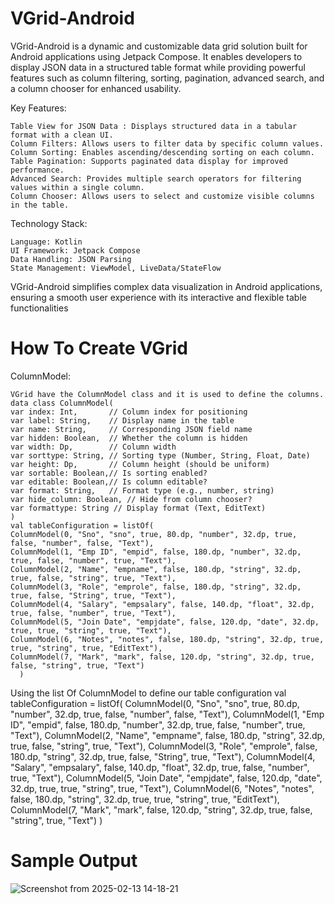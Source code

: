 # VGrid-Android
   VGrid-Android is a dynamic and customizable data grid solution built for Android applications using Jetpack Compose. It enables developers to display JSON data in a structured table format while providing powerful features such as column filtering, sorting, pagination, advanced search, and a column chooser for enhanced usability.

Key Features:

    Table View for JSON Data : Displays structured data in a tabular format with a clean UI.
    Column Filters: Allows users to filter data by specific column values.
    Column Sorting: Enables ascending/descending sorting on each column.
    Table Pagination: Supports paginated data display for improved performance.
    Advanced Search: Provides multiple search operators for filtering values within a single column.
    Column Chooser: Allows users to select and customize visible columns in the table.

Technology Stack:

    Language: Kotlin
    UI Framework: Jetpack Compose
    Data Handling: JSON Parsing
    State Management: ViewModel, LiveData/StateFlow

VGrid-Android simplifies complex data visualization in Android applications, ensuring a smooth user experience with its interactive and flexible table functionalities

# How To Create VGrid
   
ColumnModel:

    VGrid have the ColumnModel class and it is used to define the columns.
    data class ColumnModel(
    var index: Int,       // Column index for positioning
    var label: String,    // Display name in the table
    var name: String,     // Corresponding JSON field name
    var hidden: Boolean,  // Whether the column is hidden
    var width: Dp,        // Column width
    var sorttype: String, // Sorting type (Number, String, Float, Date)
    var height: Dp,       // Column height (should be uniform)
    var sortable: Boolean,// Is sorting enabled?
    var editable: Boolean,// Is column editable?
    var format: String,   // Format type (e.g., number, string)
    var hide_column: Boolean, // Hide from column chooser?
    var formattype: String // Display format (Text, EditText)
    )
    val tableConfiguration = listOf(
    ColumnModel(0, "Sno", "sno", true, 80.dp, "number", 32.dp, true, false, "number", false, "Text"),
    ColumnModel(1, "Emp ID", "empid", false, 180.dp, "number", 32.dp, true, false, "number", true, "Text"),
    ColumnModel(2, "Name", "empname", false, 180.dp, "string", 32.dp, true, false, "string", true, "Text"),
    ColumnModel(3, "Role", "emprole", false, 180.dp, "string", 32.dp, true, false, "String", true, "Text"),
    ColumnModel(4, "Salary", "empsalary", false, 140.dp, "float", 32.dp, true, false, "number", true, "Text"),
    ColumnModel(5, "Join Date", "empjdate", false, 120.dp, "date", 32.dp, true, true, "string", true, "Text"),
    ColumnModel(6, "Notes", "notes", false, 180.dp, "string", 32.dp, true, true, "string", true, "EditText"),
    ColumnModel(7, "Mark", "mark", false, 120.dp, "string", 32.dp, true, false, "string", true, "Text")
      )   

Using the list Of ColumnModel to define our table configuration
       val tableConfiguration = listOf(
          ColumnModel(0, "Sno", "sno", true, 80.dp, "number", 32.dp, true, false, "number", false, "Text"),
          ColumnModel(1, "Emp ID", "empid", false, 180.dp, "number", 32.dp, true, false, "number", true, "Text"),
          ColumnModel(2, "Name", "empname", false, 180.dp, "string", 32.dp, true, false, "string", true, "Text"),
          ColumnModel(3, "Role", "emprole", false, 180.dp, "string", 32.dp, true, false, "String", true, "Text"),
          ColumnModel(4, "Salary", "empsalary", false, 140.dp, "float", 32.dp, true, false, "number", true, "Text"),
          ColumnModel(5, "Join Date", "empjdate", false, 120.dp, "date", 32.dp, true, true, "string", true, "Text"),
          ColumnModel(6, "Notes", "notes", false, 180.dp, "string", 32.dp, true, true, "string", true, "EditText"),
          ColumnModel(7, "Mark", "mark", false, 120.dp, "string", 32.dp, true, false, "string", true, "Text")
      )

    
# Sample Output
![Screenshot from 2025-02-13 14-18-21](https://github.com/user-attachments/assets/32ce8596-6229-4d76-bb0a-89cfd9a7cd85)

